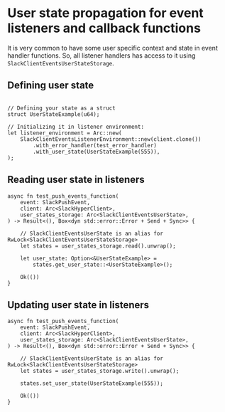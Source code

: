 # User state propagation for event listeners and callback functions

It is very common to have some user specific context and state in event handler functions.
So, all listener handlers has access to it using `SlackClientEventsUserStateStorage`.

## Defining user state
```rust,noplaypen

// Defining your state as a struct
struct UserStateExample(u64);

// Initializing it in listener environment:
let listener_environment = Arc::new(
    SlackClientEventsListenerEnvironment::new(client.clone())
        .with_error_handler(test_error_handler)
        .with_user_state(UserStateExample(555)),
); 

```

## Reading user state in listeners

```rust,noplaypen
async fn test_push_events_function(
    event: SlackPushEvent,
    client: Arc<SlackHyperClient>,
    user_states_storage: Arc<SlackClientEventsUserState>,
) -> Result<(), Box<dyn std::error::Error + Send + Sync>> {

    // SlackClientEventsUserState is an alias for RwLock<SlackClientEventsUserStateStorage>
    let states = user_states_storage.read().unwrap();

    let user_state: Option<&UserStateExample> = 
        states.get_user_state::<UserStateExample>();

    Ok(())
}
```

## Updating user state in listeners 

```rust,noplaypen
async fn test_push_events_function(
    event: SlackPushEvent,
    client: Arc<SlackHyperClient>,
    user_states_storage: Arc<SlackClientEventsUserState>,
) -> Result<(), Box<dyn std::error::Error + Send + Sync>> {

    // SlackClientEventsUserState is an alias for RwLock<SlackClientEventsUserStateStorage>
    let states = user_states_storage.write().unwrap();

    states.set_user_state(UserStateExample(555));

    Ok(())
}
```
